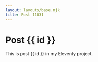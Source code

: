 ```yaml
---
layout: layouts/base.njk
title: Post 11031
---
```


# Post {{ id }}

This is post {{ id }} in my Eleventy project.
